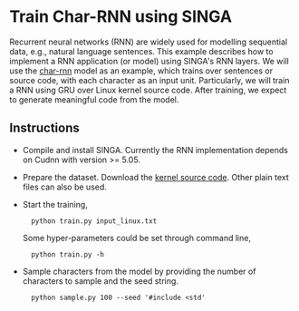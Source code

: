 # Train Char-RNN using SINGA

Recurrent neural networks (RNN) are widely used for modelling sequential data,
e.g., natural language sentences. This example describes how to implement a RNN
application (or model) using SINGA's RNN layers.
We will use the [char-rnn](https://github.com/karpathy/char-rnn) model as an
example, which trains over sentences or
source code, with each character as an input unit. Particularly, we will train
a RNN using GRU over Linux kernel source code. After training, we expect to
generate meaningful code from the model.


## Instructions

* Compile and install SINGA. Currently the RNN implementation depends on Cudnn with version >= 5.05.

* Prepare the dataset. Download the [kernel source code](http://cs.stanford.edu/people/karpathy/char-rnn/).
Other plain text files can also be used.

* Start the training,

        python train.py input_linux.txt

  Some hyper-parameters could be set through command line,

        python train.py -h

* Sample characters from the model by providing the number of characters to sample and the seed string.

        python sample.py 100 --seed '#include <std'
